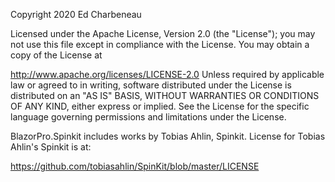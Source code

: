 ﻿Copyright 2020 Ed Charbeneau

Licensed under the Apache License, Version 2.0 (the "License"); you may not use this file except in compliance with the License. You may obtain a copy of the License at

http://www.apache.org/licenses/LICENSE-2.0
Unless required by applicable law or agreed to in writing, software distributed under the License is distributed on an "AS IS" BASIS, WITHOUT WARRANTIES OR CONDITIONS OF ANY KIND, either express or implied. See the License for the specific language governing permissions and limitations under the License.

BlazorPro.Spinkit includes works by Tobias Ahlin, Spinkit. License for Tobias Ahlin's Spinkit is at:

https://github.com/tobiasahlin/SpinKit/blob/master/LICENSE
